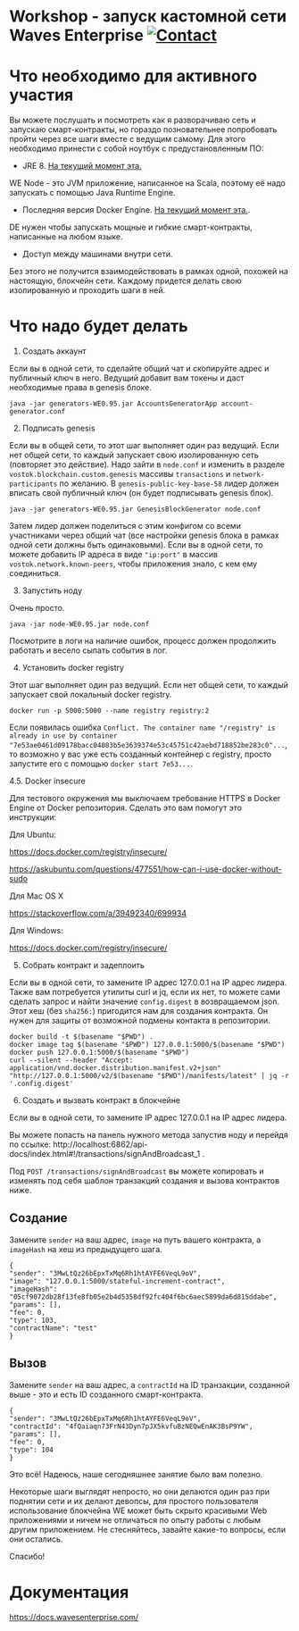 # Workshop - запуск кастомной сети Waves Enterprise [![Contact](https://img.shields.io/badge/contact-telegram-9cf)](https://t.me/tolsi1)

# Что необходимо для активного участия

Вы можете послушать и посмотреть как я разворачиваю сеть и запускаю смарт-контракты, но гораздо позновательнее попробовать пройти через все шаги вместе с ведущим самому. Для этого необходимо принести с собой ноутбук с предустановленным ПО:

* JRE 8. [На текущий момент эта.](https://www.oracle.com/technetwork/java/javase/downloads/jre8-downloads-2133155.html)

WE Node - это JVM приложение, написанное на Scala, поэтому её надо запускать с помощью Java Runtime Engine.

* Последняя версия Docker Engine. [На текущий момент эта.](https://docs.docker.com/v17.09/engine/installation/).

DE нужен чтобы запускать мощные и гибкие смарт-контракты, написанные на любом языке.

* Доступ между машинами внутри сети.

Без этого не получится взаимодействовать в рамках одной, похожей на настоящую, блокчейн сети. Каждому придется делать свою изолированную и проходить шаги в ней.

# Что надо будет делать

1. Создать аккаунт

Если вы в одной сети, то сделайте общий чат и скопируйте адрес и публичный ключ в него. Ведущий добавит вам токены и даст необходимые права в genesis блоке.

`java -jar generators-WE0.95.jar AccountsGeneratorApp account-generator.conf`

2. Подписать genesis

Если вы в общей сети, то этот шаг выполняет один раз ведущий. Если нет общей сети, то каждый запускает свою изолированную сеть (повторяет это действие). Надо зайти в `node.conf` и изменить в разделе `vostok.blockchain.custom.genesis` массивы `transactions` и `network-participants` по желанию. В `genesis-public-key-base-58` лидер должен вписать свой публичный ключ (он будет подписывать genesis блок).

`java -jar generators-WE0.95.jar GenesisBlockGenerator node.conf`

Затем лидер должен поделиться с этим конфигом со всеми участниками через общий чат (все настройки genesis блока в рамках одной сети должны быть одинаковыми). Если вы в одной сети, то можете добавить IP адреса в виде `"ip:port"` в массив `vostok.network.known-peers`, чтобы приложения знало, с кем ему соединиться.

3. Запустить ноду

Очень просто.

`java -jar node-WE0.95.jar node.conf`

Посмотрите в логи на наличие ошибок, процесс должен продолжить работать и весело сыпать события в лог.

4. Установить docker registry

Этот шаг выполняет один раз ведущий. Если нет общей сети, то каждый запускает свой локальный docker registry.

`docker run -p 5000:5000 --name registry registry:2`

Если появилась ошибка `Conflict. The container name "/registry" is already in use by container "7e53ae0461d09178bacc04083b5e3639374e53c45751c42aebd718852be283c0"...`, то возможно у вас уже есть созданный контейнер с registry, просто запустите его с помощью `docker start 7e53...`.

4.5. Docker insecure

Для тестового окружения мы выключаем требование HTTPS в Docker Engine от Docker репозитория. Сделать это вам помогут это инструкции:

Для Ubuntu:

https://docs.docker.com/registry/insecure/

https://askubuntu.com/questions/477551/how-can-i-use-docker-without-sudo

Для Mac OS X

https://stackoverflow.com/a/39492340/699934

Для Windows:

https://docs.docker.com/registry/insecure/

5. Собрать контракт и задеплоить

Если вы в одной сети, то замените IP адрес 127.0.0.1 на IP адрес лидера. Также вам потребуется утилиты curl и jq, если их нет, то можете сами сделать запрос и найти значение `config.digest` в возвращаемом json. Этот хеш (без `sha256:`) пригодится нам для создания контракта. Он нужен для защиты от возможной подмены контакта в репозитории.

```
docker build -t $(basename "$PWD") .
docker image tag $(basename "$PWD") 127.0.0.1:5000/$(basename "$PWD")
docker push 127.0.0.1:5000/$(basename "$PWD")
curl --silent --header "Accept: application/vnd.docker.distribution.manifest.v2+json" "http://127.0.0.1:5000/v2/$(basename "$PWD")/manifests/latest" | jq -r '.config.digest'
```

6. Создать и вызвать контракт в блокчейне

Если вы в одной сети, то замените IP адрес 127.0.0.1 на IP адрес лидера.

Вы можете попасть на панель нужного метода запустив ноду и перейдя по ссылке: http://localhost:6862/api-docs/index.html#!/transactions/signAndBroadcast_1 .

Под `POST /transactions/signAndBroadcast` вы можете копировать и изменять под себя шаблон транзакций создания и вызова контрактов ниже.

## Создание 

Замените `sender` на ваш адрес, `image` на путь вашего контракта, а `imageHash` на хеш из предыдущего шага.

```
{
"sender": "3MwLtQz26bEpxTxMq6Rh1htAYFE6VeqL9oV",
"image": "127.0.0.1:5000/stateful-increment-contract",
"imageHash": "05cf9072db28f13fe8fb05e2b4d5358df92fc404f6bc6aec5899da6d815ddabe",
"params": [],
"fee": 0,
"type": 103,
"contractName": "test"
}
```

## Вызов

Замените `sender` на ваш адрес, а `contractId` на ID транзакции, созданной выше - это и есть ID созданного смарт-контракта.  

```
{
"sender": "3MwLtQz26bEpxTxMq6Rh1htAYFE6VeqL9oV",
"contractId": "4fQaiaqn73FrN43Dyn7pJX5kvfuBzNEQwEnAK3BsP9YW",
"params": [],
"fee": 0,
"type": 104
}
```

Это всё! Надеюсь, наше сегодняшнее занятие было вам полезно.

Некоторые шаги выглядят непросто, но они делаются один раз при поднятии сети и их делают девопсы, для простого пользователя использование блокчейна WE может быть скрыто красивыми Web приложениями и ничем не отличаться по опыту работы с любым другим приложением. Не стесняйтесь, завайте какие-то вопросы, если они остались.

Спасибо!

# Документация

https://docs.wavesenterprise.com/
